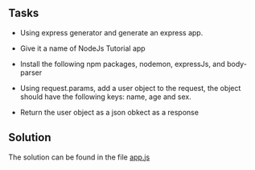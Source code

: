 ## Tasks

- Using express generator and generate an express app.

- Give it a name of NodeJs Tutorial app

- Install the following npm packages, nodemon, expressJs, and body-parser

- Using request.params, add a user object to the request, the object should have the following keys: name, age and sex.

- Return the user object as a json obkect as a response

## Solution

The solution can be found in the file [app.js](./NodeJS-Tutorial-app/app.js)
